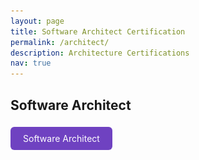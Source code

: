 ```yaml
---
layout: page
title: Software Architect Certification
permalink: /architect/
description: Architecture Certifications
nav: true
---
```


## Software Architect

<!-- Software Architect -->
<a href="javascript:void(0)" onclick="document.getElementById('modal-software-architect').style.display='block'" style="display:inline-block; padding:10px 20px; background:#6f42c1; color:white; border-radius:6px; text-decoration:none; margin: 5px 10px 15px 0;">
  Software Architect
</a>
<div id="modal-software-architect" style="display:none; position:fixed; top:0; left:0; width:100%; height:100%; background:rgba(0,0,0,0.8); z-index:1000;">
  <div style="position:relative; margin:5% auto; padding:20px; background:#fff; width:90%; max-width:800px; border-radius:12px;">
    <span onclick="document.getElementById('modal-software-architect').style.display='none'" style="position:absolute; top:10px; right:20px; font-size:24px; cursor:pointer;">&times;</span>
    <img src="/assets/img/Architect/Software_Architect.png" alt="Software Architect" style="width:100%; height:auto; border-radius:8px;">
  </div>
</div>
